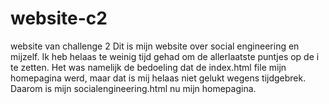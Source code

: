# website-c2
website van challenge 2
Dit is mijn website over social engineering en mijzelf.
Ik heb helaas te weinig tijd gehad om de allerlaatste puntjes op de i te zetten.
Het was namelijk de bedoeling dat de index.html file mijn homepagina werd, maar dat is mij helaas niet gelukt wegens tijdgebrek.
Daarom is mijn socialengineering.html nu mijn homepagina.
